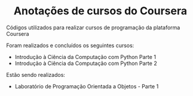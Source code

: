 <h1 align="center">Anotações de cursos do Coursera</h1> 

Códigos utilizados para realizar cursos de programação da plataforma Coursera

Foram realizados e concluídos os seguintes cursos:

 - Introdução à Ciência da Computação com Python Parte 1
 - Introdução à Ciência da Computação com Python Parte 2
 
 Estão sendo realizados:
 
 - Laboratório de Programação Orientada a Objetos - Parte 1
